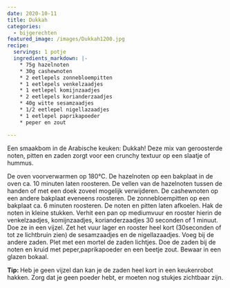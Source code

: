 ```yaml
---
date: 2020-10-11
title: Dukkah
categories:
  - bijgerechten
featured_image: /images/Dukkah1200.jpg
recipe:
  servings: 1 potje
  ingredients_markdown: |-
    * 75g hazelnoten 
    * 30g cashewnoten
    * 2 eetlepels zonnebloempitten
    * 1 eetlepels venkelzaadjes
    * 1 eetlepel komijnzaadjes
    * 2 eetlepels korianderzaadjes
    * 40g witte sesamzaadjes
    * 1/2 eetlepel nigellazaadjes
    * 1 eetlepel paprikapoeder
    * peper en zout

---
```

Een smaakbom in de Arabische keuken: Dukkah!
Deze mix van geroosterde noten, pitten en zaden zorgt voor een crunchy textuur op een slaatje of hummus.


<!--more-->

De oven voorverwarmen op 180°C.
De hazelnoten op een bakplaat in de oven ca. 10 minuten laten roosteren.
De vellen van de hazelnoten tussen de handen of met een doek zoveel mogelijk verwijderen.
De cashewnoten op een andere bakplaat eveneens roosteren.
De zonnebloempitten op een bakplaat ca. 6 minuten roosteren.
De noten en pitten laten afkoelen.
Hak de noten in kleine stukken.
Verhit een pan op mediumvuur en rooster hierin de venkelzaadjes, komijnzaadjes, korianderzaadjes 30 seconden of 1 minuut.
Doe ze in een vijzel.
Zet het vuur lager en rooster heel kort (30seconden of tot ze lichtbruin zien) de sesamzaadjes en de nigellazaadjes. 
Voeg bij de andere zaden.
Plet met een mortel de zaden lichtjes.
Doe de zaden bij de noten en kruid met peper,paprikapoeder en een beetje zout.
Bewaar in een glazen bokaal.

<b>Tip: </b>
Heb je geen vijzel dan kan je de zaden heel kort in een keukenrobot hakken.
Zorg dat je geen poeder hebt, er moeten nog stukjes zichtbaar zijn.


